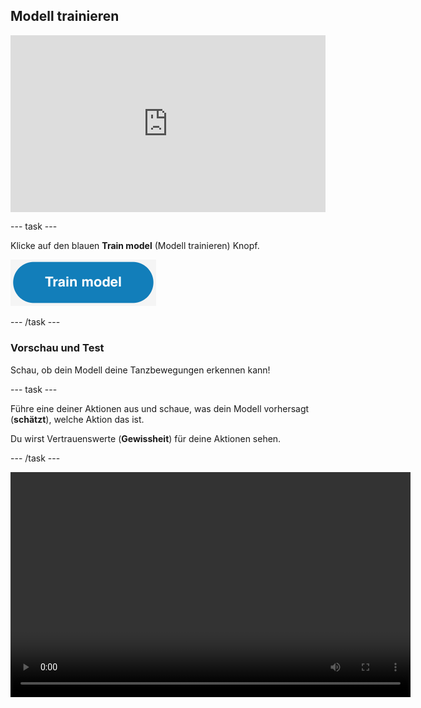 ## Modell trainieren

<html>
  <div style="position: relative; overflow: hidden; padding-top: 56.25%;">
    <iframe style="position: absolute; top: 0; left: 0; right: 0; width: 100%; height: 100%; border: none;" src="https://www.youtube.com/embed/2VC3gnPk3Zw?rel=0&cc_load_policy=1" allowfullscreen allow="accelerometer; autoplay; clipboard-write; encrypted-media; gyroscope; picture-in-picture; web-share"></iframe>
  </div>
</html>

\--- task ---

Klicke auf den blauen **Train model** (Modell trainieren) Knopf.

![Der 'Train model'-Button.](images/train-model-button.png)

\--- /task ---

### Vorschau und Test

Schau, ob dein Modell deine Tanzbewegungen erkennen kann!

\--- task ---

Führe eine deiner Aktionen aus und schaue, was dein Modell vorhersagt (**schätzt**), welche Aktion das ist.

Du wirst Vertrauenswerte (**Gewissheit**) für deine Aktionen sehen.

\--- /task ---

<video width="640" height="360" controls>
  <source src="images/discotest.mp4" type="video/mp4" alt="A screen recording showing the estimated action during testing with an overlay of a boy performing the dance move">Dein Browser unterstützt dieses Video-Element nicht.</video>
